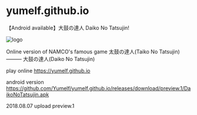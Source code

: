 # yumelf.github.io
【Android available】大鼓の達人 Daiko No Tatsujin!

 ![logo](https://github.com/yumelf/yumelf.github.io/raw/master/splash.jpg)

Online version of NAMCO's famous game 太鼓の達人(Taiko No Tatsujin) ——— 大鼓の達人(Daiko No Tatsujin)

play online https://yumelf.github.io

android version https://github.com/Yumelf/yumelf.github.io/releases/download/preview.1/DaikoNoTatsujin.apk

2018.08.07 upload preview.1
